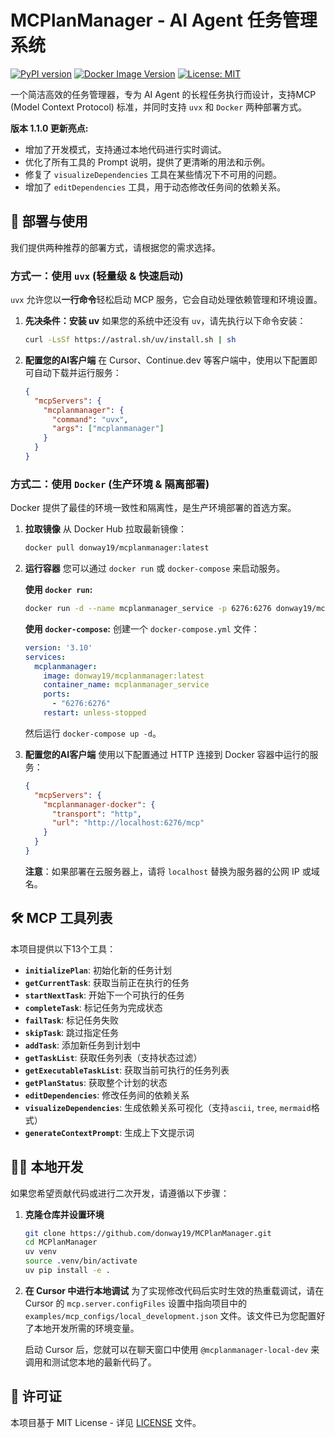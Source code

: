 # MCPlanManager - AI Agent 任务管理系统

[![PyPI version](https://img.shields.io/pypi/v/mcplanmanager.svg)](https://pypi.org/project/mcplanmanager/)
[![Docker Image Version](https://img.shields.io/docker/v/donway19/mcplanmanager/latest?label=docker)](https://hub.docker.com/r/donway19/mcplanmanager)
[![License: MIT](https://img.shields.io/badge/License-MIT-yellow.svg)](https://opensource.org/licenses/MIT)

一个简洁高效的任务管理器，专为 AI Agent 的长程任务执行而设计，支持MCP (Model Context Protocol) 标准，并同时支持 `uvx` 和 `Docker` 两种部署方式。

**版本 1.1.0 更新亮点:**
- 增加了开发模式，支持通过本地代码进行实时调试。
- 优化了所有工具的 Prompt 说明，提供了更清晰的用法和示例。
- 修复了 `visualizeDependencies` 工具在某些情况下不可用的问题。
- 增加了 `editDependencies` 工具，用于动态修改任务间的依赖关系。

## 🚀 部署与使用

我们提供两种推荐的部署方式，请根据您的需求选择。

### 方式一：使用 `uvx` (轻量级 & 快速启动)

`uvx` 允许您以**一行命令**轻松启动 MCP 服务，它会自动处理依赖管理和环境设置。

1.  **先决条件：安装 uv**
    如果您的系统中还没有 `uv`，请先执行以下命令安装：
    ```bash
    curl -LsSf https://astral.sh/uv/install.sh | sh
    ```

2.  **配置您的AI客户端**
    在 Cursor、Continue.dev 等客户端中，使用以下配置即可自动下载并运行服务：
    ```json
    {
      "mcpServers": {
        "mcplanmanager": {
          "command": "uvx",
          "args": ["mcplanmanager"]
        }
      }
    }
    ```

### 方式二：使用 `Docker` (生产环境 & 隔离部署)

Docker 提供了最佳的环境一致性和隔离性，是生产环境部署的首选方案。

1.  **拉取镜像**
    从 Docker Hub 拉取最新镜像：
    ```bash
    docker pull donway19/mcplanmanager:latest
    ```

2.  **运行容器**
    您可以通过 `docker run` 或 `docker-compose` 来启动服务。

    **使用 `docker run`:**
    ```bash
    docker run -d --name mcplanmanager_service -p 6276:6276 donway19/mcplanmanager:latest
    ```

    **使用 `docker-compose`:**
    创建一个 `docker-compose.yml` 文件：
    ```yaml
    version: '3.10'
    services:
      mcplanmanager:
        image: donway19/mcplanmanager:latest
        container_name: mcplanmanager_service
        ports:
          - "6276:6276"
        restart: unless-stopped
    ```
    然后运行 `docker-compose up -d`。

3.  **配置您的AI客户端**
    使用以下配置通过 HTTP 连接到 Docker 容器中运行的服务：
    ```json
    {
      "mcpServers": {
        "mcplanmanager-docker": {
          "transport": "http",
          "url": "http://localhost:6276/mcp"
        }
      }
    }
    ```
    **注意**：如果部署在云服务器上，请将 `localhost` 替换为服务器的公网 IP 或域名。

## 🛠️ MCP 工具列表

本项目提供以下13个工具：

*   **`initializePlan`**: 初始化新的任务计划
*   **`getCurrentTask`**: 获取当前正在执行的任务
*   **`startNextTask`**: 开始下一个可执行的任务
*   **`completeTask`**: 标记任务为完成状态
*   **`failTask`**: 标记任务失败
*   **`skipTask`**: 跳过指定任务
*   **`addTask`**: 添加新任务到计划中
*   **`getTaskList`**: 获取任务列表（支持状态过滤）
*   **`getExecutableTaskList`**: 获取当前可执行的任务列表
*   **`getPlanStatus`**: 获取整个计划的状态
*   **`editDependencies`**: 修改任务间的依赖关系
*   **`visualizeDependencies`**: 生成依赖关系可视化（支持`ascii`, `tree`, `mermaid`格式）
*   **`generateContextPrompt`**: 生成上下文提示词

## 🧑‍💻 本地开发

如果您希望贡献代码或进行二次开发，请遵循以下步骤：

1.  **克隆仓库并设置环境**
    ```bash
    git clone https://github.com/donway19/MCPlanManager.git
    cd MCPlanManager
    uv venv
    source .venv/bin/activate
    uv pip install -e .
    ```

2.  **在 Cursor 中进行本地调试**
    为了实现修改代码后实时生效的热重载调试，请在 Cursor 的 `mcp.server.configFiles` 设置中指向项目中的 `examples/mcp_configs/local_development.json` 文件。该文件已为您配置好了本地开发所需的环境变量。

    启动 Cursor 后，您就可以在聊天窗口中使用 `@mcplanmanager-local-dev` 来调用和测试您本地的最新代码了。

## 📄 许可证

本项目基于 MIT License - 详见 [LICENSE](LICENSE) 文件。
